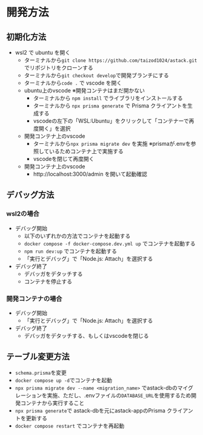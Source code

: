 # 開発方法

## 初期化方法

- wsl2 で ubuntu を開く
  - ターミナルから`git clone https://github.com/taizod1024/astack.git` でリポジトリをクローンする
  - ターミナルから`git checkout develop`で開発ブランチにする
  - ターミナルから`code .` で vscode を開く
  - ubuntu上のvscode ※開発コンテナはまだ開かない
    - ターミナルから `npm install` でライブラリをインストールする
    - ターミナルから `npx prisma generate` で Prisma クライアントを生成する
    - vscodeの左下の「WSL:Ubuntu」をクリックして「コンテナーで再度開く」を選択
  - 開発コンテナ上のvscode
    - ターミナルから`npx prisma migrate dev` を実施 ※prismaが.envを参照しているためコンテナ上で実施する
    - vscodeを閉じて再度開く
  - 開発コンテナ上のvscode
    - http://localhost:3000/admin を開いて起動確認

## デバッグ方法

### wsl2の場合

- デバッグ開始
  - 以下のいずれかの方法でコンテナを起動する
  - `docker compose -f docker-compose.dev.yml up` でコンテナを起動する
  - `npm run dev:up` でコンテナを起動する
  - 「実行とデバッグ」で「Node.js: Attach」を選択する
- デバッグ終了
  - デバッガをデタッチする
  - コンテナを停止する

### 開発コンテナの場合

- デバッグ開始
  - 「実行とデバッグ」で「Node.js: Attach」を選択する
- デバッグ終了
  - デバッガをデタッチする、もしくはvscodeを閉じる

## テーブル変更方法

- `schema.prisma`を変更
- `docker compose up -d`でコンテナを起動
- `npx prisma migrate dev --name <migration_name>` でastack-dbのマイグレーションを実施、ただし、.envファイルの`DATABASE_URL`を使用するため開発コンテナから実行すること
- `npx prisma generate`で astack-dbを元にastack-appのPrisma クライアントを更新する
- `docker compose restart` でコンテナを再起動
